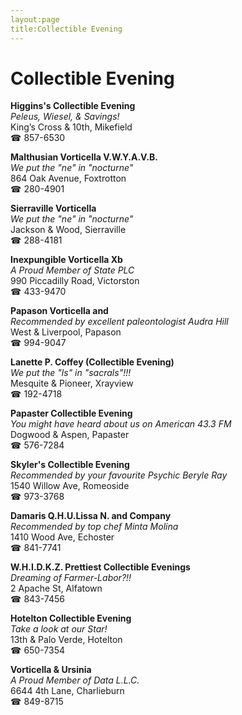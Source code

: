 ```yaml
---
layout:page
title:Collectible Evening
---
```

# Collectible Evening

**Higgins's Collectible Evening**  
_Peleus, Wiesel, & Savings!_  
King’s Cross & 10th, Mikefield  
☎ 857-6530



**Malthusian Vorticella V.W.Y.A.V.B.**  
_We put the "ne" in "nocturne"_  
864 Oak Avenue, Foxtrotton  
☎ 280-4901



**Sierraville Vorticella**  
_We put the "ne" in "nocturne"_  
Jackson & Wood, Sierraville  
☎ 288-4181



**Inexpungible Vorticella Xb**  
_A Proud Member of State PLC_  
990 Piccadilly Road, Victorston  
☎ 433-9470



**Papason Vorticella and**  
_Recommended by excellent paleontologist Audra Hill_  
West & Liverpool, Papason  
☎ 994-9047



**Lanette P. Coffey (Collectible Evening)**  
_We put the "ls" in "sacrals"!!!_  
Mesquite & Pioneer, Xrayview  
☎ 192-4718



**Papaster Collectible Evening**  
_You might have heard about us on American 43.3 FM_  
Dogwood & Aspen, Papaster  
☎ 576-7284



**Skyler's Collectible Evening**  
_Recommended by your favourite Psychic Beryle Ray_  
1540 Willow Ave, Romeoside  
☎ 973-3768



**Damaris Q.H.U.Lissa N. and Company**  
_Recommended by top chef Minta Molina_  
1410 Wood Ave, Echoster  
☎ 841-7741



**W.H.I.D.K.Z. Prettiest Collectible Evenings**  
_Dreaming of Farmer-Labor?!!_  
2 Apache St, Alfatown  
☎ 843-7456



**Hotelton Collectible Evening**  
_Take a look at our Star!_  
13th & Palo Verde, Hotelton  
☎ 650-7354



**Vorticella & Ursinia**  
_A Proud Member of Data L.L.C._  
6644 4th Lane, Charlieburn  
☎ 849-8715



